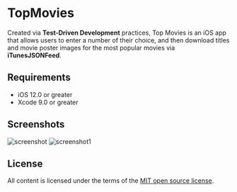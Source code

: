 # TopMovies
Created via **Test-Driven Development** practices, Top Movies is an iOS app that allows users to enter a number of their choice, and then download titles and movie poster images for the most popular movies via **iTunesJSONFeed**.

## Requirements
- iOS 12.0 or greater
- Xcode 9.0 or greater

## Screenshots
![screenshot](https://user-images.githubusercontent.com/21065764/41620800-cb3fe902-73d8-11e8-8081-318b96fa6b8b.png)
![screenshot1](https://user-images.githubusercontent.com/21065764/41620722-95607590-73d8-11e8-9e0a-f4fe5414ed67.png)

## License
All content is licensed under the terms of the [MIT open source license](https://opensource.org/licenses/MIT).

